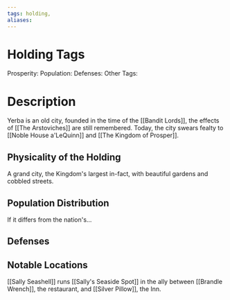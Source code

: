 ```yaml
---
tags: holding,
aliases:
---
```


# Holding Tags
Prosperity:
Population:
Defenses:
Other Tags:

# Description
Yerba is an old city, founded in the time of the [[Bandit Lords]], the effects of [[The Arstoviches]] are still remembered. Today, the city swears fealty to [[Noble House a'LeQuinn]] and [[The Kingdom of Prosper]].
## Physicality of the Holding
A grand city, the Kingdom's largest in-fact, with beautiful gardens and cobbled streets.
## Population Distribution
If it differs from the nation's...

## Defenses

## Notable Locations
[[Sally Seashell]] runs [[Sally's Seaside Spot]] in the ally between [[Brandle Wrench]], the restaurant, and [[Silver Pillow]], the Inn.

